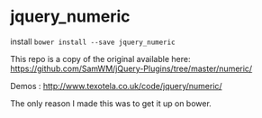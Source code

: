 jquery_numeric
==============

install
`bower install --save jquery_numeric`

This repo is a copy of the original available here:
https://github.com/SamWM/jQuery-Plugins/tree/master/numeric/


Demos : http://www.texotela.co.uk/code/jquery/numeric/

The only reason I made this was to get it up on bower.
